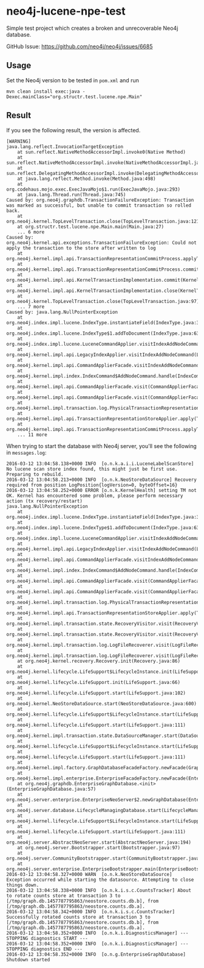 # neo4j-lucene-npe-test

Simple test project which creates a broken and unrecoverable Neo4j database.

GitHub Issue: https://github.com/neo4j/neo4j/issues/6685

## Usage

Set the Neo4j version to be tested in `pom.xml` and run 

    mvn clean install exec:java -Dexec.mainClass="org.structr.test.lucene.npe.Main"

## Result

If you see the following result, the version is affected.

	[WARNING] 
	java.lang.reflect.InvocationTargetException
		at sun.reflect.NativeMethodAccessorImpl.invoke0(Native Method)
		at sun.reflect.NativeMethodAccessorImpl.invoke(NativeMethodAccessorImpl.java:62)
		at sun.reflect.DelegatingMethodAccessorImpl.invoke(DelegatingMethodAccessorImpl.java:43)
		at java.lang.reflect.Method.invoke(Method.java:498)
		at org.codehaus.mojo.exec.ExecJavaMojo$1.run(ExecJavaMojo.java:293)
		at java.lang.Thread.run(Thread.java:745)
	Caused by: org.neo4j.graphdb.TransactionFailureException: Transaction was marked as successful, but unable to commit transaction so rolled back.
		at org.neo4j.kernel.TopLevelTransaction.close(TopLevelTransaction.java:121)
		at org.structr.test.lucene.npe.Main.main(Main.java:27)
		... 6 more
	Caused by: org.neo4j.kernel.api.exceptions.TransactionFailureException: Could not apply the transaction to the store after written to log
		at org.neo4j.kernel.impl.api.TransactionRepresentationCommitProcess.applyToStore(TransactionRepresentationCommitProcess.java:105)
		at org.neo4j.kernel.impl.api.TransactionRepresentationCommitProcess.commit(TransactionRepresentationCommitProcess.java:58)
		at org.neo4j.kernel.impl.api.KernelTransactionImplementation.commit(KernelTransactionImplementation.java:565)
		at org.neo4j.kernel.impl.api.KernelTransactionImplementation.close(KernelTransactionImplementation.java:458)
		at org.neo4j.kernel.TopLevelTransaction.close(TopLevelTransaction.java:97)
		... 7 more
	Caused by: java.lang.NullPointerException
		at org.neo4j.index.impl.lucene.IndexType.instantiateField(IndexType.java:318)
		at org.neo4j.index.impl.lucene.IndexType$1.addToDocument(IndexType.java:63)
		at org.neo4j.index.impl.lucene.LuceneCommandApplier.visitIndexAddNodeCommand(LuceneCommandApplier.java:65)
		at org.neo4j.kernel.impl.api.LegacyIndexApplier.visitIndexAddNodeCommand(LegacyIndexApplier.java:137)
		at org.neo4j.kernel.impl.api.CommandApplierFacade.visitIndexAddNodeCommand(CommandApplierFacade.java:232)
		at org.neo4j.kernel.impl.index.IndexCommand$AddNodeCommand.handle(IndexCommand.java:150)
		at org.neo4j.kernel.impl.api.CommandApplierFacade.visit(CommandApplierFacade.java:82)
		at org.neo4j.kernel.impl.api.CommandApplierFacade.visit(CommandApplierFacade.java:45)
		at org.neo4j.kernel.impl.transaction.log.PhysicalTransactionRepresentation.accept(PhysicalTransactionRepresentation.java:69)
		at org.neo4j.kernel.impl.api.TransactionRepresentationStoreApplier.apply(TransactionRepresentationStoreApplier.java:111)
		at org.neo4j.kernel.impl.api.TransactionRepresentationCommitProcess.applyToStore(TransactionRepresentationCommitProcess.java:100)
		... 11 more


When trying to start the database with Neo4j server, you'll see the following in `messages.log`:

	2016-03-12 13:04:58.138+0000 INFO  [o.n.k.a.i.i.LuceneLabelScanStore] No lucene scan store index found, this might just be first use. Preparing to rebuild.
	2016-03-12 13:04:58.213+0000 INFO  [o.n.k.NeoStoreDataSource] Recovery required from position LogPosition{logVersion=0, byteOffset=16}
	2016-03-12 13:04:58.252+0000 ERROR [o.n.k.KernelHealth] setting TM not OK. Kernel has encountered some problem, please perform necessary action (tx recovery/restart)
	java.lang.NullPointerException
		at org.neo4j.index.impl.lucene.IndexType.instantiateField(IndexType.java:318)
		at org.neo4j.index.impl.lucene.IndexType$1.addToDocument(IndexType.java:63)
		at org.neo4j.index.impl.lucene.LuceneCommandApplier.visitIndexAddNodeCommand(LuceneCommandApplier.java:65)
		at org.neo4j.kernel.impl.api.LegacyIndexApplier.visitIndexAddNodeCommand(LegacyIndexApplier.java:137)
		at org.neo4j.kernel.impl.api.CommandApplierFacade.visitIndexAddNodeCommand(CommandApplierFacade.java:232)
		at org.neo4j.kernel.impl.index.IndexCommand$AddNodeCommand.handle(IndexCommand.java:150)
		at org.neo4j.kernel.impl.api.CommandApplierFacade.visit(CommandApplierFacade.java:82)
		at org.neo4j.kernel.impl.api.CommandApplierFacade.visit(CommandApplierFacade.java:45)
		at org.neo4j.kernel.impl.transaction.log.PhysicalTransactionRepresentation.accept(PhysicalTransactionRepresentation.java:69)
		at org.neo4j.kernel.impl.api.TransactionRepresentationStoreApplier.apply(TransactionRepresentationStoreApplier.java:111)
		at org.neo4j.kernel.impl.transaction.state.RecoveryVisitor.visit(RecoveryVisitor.java:73)
		at org.neo4j.kernel.impl.transaction.state.RecoveryVisitor.visit(RecoveryVisitor.java:37)
		at org.neo4j.kernel.impl.transaction.log.LogFileRecoverer.visit(LogFileRecoverer.java:71)
		at org.neo4j.kernel.impl.transaction.log.LogFileRecoverer.visit(LogFileRecoverer.java:33)
		at org.neo4j.kernel.recovery.Recovery.init(Recovery.java:86)
		at org.neo4j.kernel.lifecycle.LifeSupport$LifecycleInstance.init(LifeSupport.java:424)
		at org.neo4j.kernel.lifecycle.LifeSupport.init(LifeSupport.java:66)
		at org.neo4j.kernel.lifecycle.LifeSupport.start(LifeSupport.java:102)
		at org.neo4j.kernel.NeoStoreDataSource.start(NeoStoreDataSource.java:600)
		at org.neo4j.kernel.lifecycle.LifeSupport$LifecycleInstance.start(LifeSupport.java:452)
		at org.neo4j.kernel.lifecycle.LifeSupport.start(LifeSupport.java:111)
		at org.neo4j.kernel.impl.transaction.state.DataSourceManager.start(DataSourceManager.java:112)
		at org.neo4j.kernel.lifecycle.LifeSupport$LifecycleInstance.start(LifeSupport.java:452)
		at org.neo4j.kernel.lifecycle.LifeSupport.start(LifeSupport.java:111)
		at org.neo4j.kernel.impl.factory.GraphDatabaseFacadeFactory.newFacade(GraphDatabaseFacadeFactory.java:139)
		at org.neo4j.kernel.impl.enterprise.EnterpriseFacadeFactory.newFacade(EnterpriseFacadeFactory.java:40)
		at org.neo4j.graphdb.EnterpriseGraphDatabase.<init>(EnterpriseGraphDatabase.java:57)
		at org.neo4j.server.enterprise.EnterpriseNeoServer$2.newGraphDatabase(EnterpriseNeoServer.java:67)
		at org.neo4j.server.database.LifecycleManagingDatabase.start(LifecycleManagingDatabase.java:95)
		at org.neo4j.kernel.lifecycle.LifeSupport$LifecycleInstance.start(LifeSupport.java:452)
		at org.neo4j.kernel.lifecycle.LifeSupport.start(LifeSupport.java:111)
		at org.neo4j.server.AbstractNeoServer.start(AbstractNeoServer.java:194)
		at org.neo4j.server.Bootstrapper.start(Bootstrapper.java:97)
		at org.neo4j.server.CommunityBootstrapper.start(CommunityBootstrapper.java:48)
		at org.neo4j.server.enterprise.EnterpriseBootstrapper.main(EnterpriseBootstrapper.java:32)
	2016-03-12 13:04:58.327+0000 WARN  [o.n.k.NeoStoreDataSource] Exception occurred while starting the datasource. Attempting to close things down.
	2016-03-12 13:04:58.338+0000 INFO  [o.n.k.i.s.c.CountsTracker] About to rotate counts store at transaction 3 to [/tmp/graph.db.1457787795863/neostore.counts.db.b], from [/tmp/graph.db.1457787795863/neostore.counts.db.a].
	2016-03-12 13:04:58.342+0000 INFO  [o.n.k.i.s.c.CountsTracker] Successfully rotated counts store at transaction 3 to [/tmp/graph.db.1457787795863/neostore.counts.db.b], from [/tmp/graph.db.1457787795863/neostore.counts.db.a].
	2016-03-12 13:04:58.352+0000 INFO  [o.n.k.i.DiagnosticsManager] --- STOPPING diagnostics START ---
	2016-03-12 13:04:58.352+0000 INFO  [o.n.k.i.DiagnosticsManager] --- STOPPING diagnostics END ---
	2016-03-12 13:04:58.352+0000 INFO  [o.n.g.EnterpriseGraphDatabase] Shutdown started
